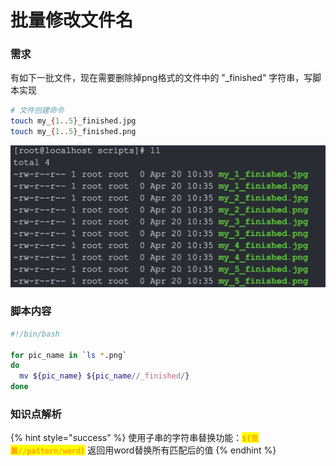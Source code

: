 # 批量修改文件名

### 需求

有如下一批文件，现在需要删除掉png格式的文件中的 "\_finished" 字符串，写脚本实现

```bash
# 文件创建命令
touch my_{1..5}_finished.jpg
touch my_{1..5}_finished.png
```

![](<../../.gitbook/assets/image (123).png>)



### 脚本内容

```sh
#!/bin/bash

for pic_name in `ls *.png`
do
  mv ${pic_name} ${pic_name//_finished/}
done
```



### 知识点解析

{% hint style="success" %}
使用子串的字符串替换功能：<mark style="color:orange;">**`${变量//pattern/word}`**</mark> 返回用word替换所有匹配后的值
{% endhint %}
